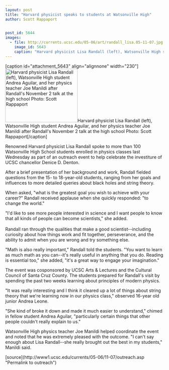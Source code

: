 ```yaml
---
layout: post
title: "Harvard physicist speaks to students at Watsonville High"
author: Scott Rappaport

 
post_id: 5644
images:
  - file: http://currents.ucsc.edu/05-06/art/randall_lisa.05-11-07.jpg
    image_id: 5643
    caption: "Harvard physicist Lisa Randall (left), Watsonville High student Andrea Aguilar, and her physics teacher Joe Manildi after Randall's November 2 talk at the high school Photo: Scott Rappaport"
---
```


[caption id="attachment_5643" align="alignnone" width="230"]<a href="http://localhost/mysite/wp-content/uploads/2005/11/randall_lisa.05-11-07.jpg"><img class="size-full wp-image-5643" src="http://localhost/mysite/wp-content/uploads/2005/11/randall_lisa.05-11-07.jpg" alt="Harvard physicist Lisa Randall (left), Watsonville High student Andrea Aguilar, and her physics teacher Joe Manildi after Randall's November 2 talk at the high school Photo: Scott Rappaport" width="230" height="170" /></a>Harvard physicist Lisa Randall (left), Watsonville High student Andrea Aguilar, and her physics teacher Joe Manildi after Randall's November 2 talk at the high school Photo: Scott Rappaport[/caption]
<a name="content" id="content"></a>
<p>
  Renowned Harvard physicist Lisa Randall spoke to more than 100 Watsonville High School students enrolled in physics classes last Wednesday as part of an outreach event to help celebrate the investiture of UCSC chancellor Denice D. Denton.
</p>
<p>
  After a brief presentation of her background and work, Randall fielded questions from the 15- to 18-year-old students, ranging from her goals and influences to more detailed queries about black holes and string theory.
</p>
<p>
  When asked, "what is the greatest goal you wish to achieve with your career?" Randall received applause when she quickly responded: "to change the world."
</p>
<p>
  "I'd like to see more people interested in science and I want people to know that all kinds of people can become scientists," she added.<br>
  <br>
  Randall ran through the qualities that make a good scientist--including curiosity about how things work and fit together, perseverance, and the ability to admit when you are wrong and try something else.
</p>
<p>
  "Math is also really important," Randall told the students. "You want to learn as much math as you can--it's really useful in anything that you do. Reading is essential too," she added, "it's a great way to engage your imagination."
</p>
<p>
  The event was cosponsored by UCSC Arts &amp; Lectures and the Cultural Council of Santa Cruz County. The students prepared for Randall's visit by spending the past two weeks learning about principles of modern physics.
</p>
<p>
  "It was really interesting and I think it cleared up a lot of things about string theory that we're learning now in our physics class," observed 16-year old junior Andrea Leone.
</p>
<p>
  "She kind of broke it down and made it much easier to understand," chimed in fellow student Andrea Aguilar, "particularly certain things that other people couldn't really explain to us."
</p>
<p>
  Watsonville High physics teacher Joe Manildi helped coordinate the event and noted that he was extremely pleased with the outcome. "I can't say enough about Lisa Randall--she really brought out the best in my students," Manildi said.
</p>
<form>
  <input name="t1" size="-1" type="hidden">
</form>




</p>
[source](http://www1.ucsc.edu/currents/05-06/11-07/outreach.asp "Permalink to outreach")

